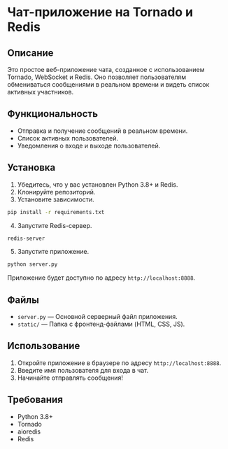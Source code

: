 
# Чат-приложение на Tornado и Redis

## Описание

Это простое веб-приложение чата, созданное с использованием Tornado, WebSocket и Redis. Оно позволяет пользователям обмениваться сообщениями в реальном времени и видеть список активных участников.

## Функциональность

- Отправка и получение сообщений в реальном времени.
- Список активных пользователей.
- Уведомления о входе и выходе пользователей.

## Установка

1. Убедитесь, что у вас установлен Python 3.8+ и Redis.
2. Клонируйте репозиторий.
3. Установите зависимости.

```bash
pip install -r requirements.txt
```

4. Запустите Redis-сервер.

```bash
redis-server
```

5. Запустите приложение.

```bash
python server.py
```

Приложение будет доступно по адресу `http://localhost:8888`.

## Файлы

- `server.py` — Основной серверный файл приложения.
- `static/` — Папка с фронтенд-файлами (HTML, CSS, JS).

## Использование

1. Откройте приложение в браузере по адресу `http://localhost:8888`.
2. Введите имя пользователя для входа в чат.
3. Начинайте отправлять сообщения!

## Требования

- Python 3.8+
- Tornado
- aioredis
- Redis

